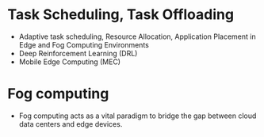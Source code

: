<!-- Start Date: 1404-05-06 -->

# Task Scheduling, Task Offloading
- Adaptive task scheduling, Resource Allocation, Application Placement in Edge and Fog Computing Environments
- Deep Reinforcement Learning (DRL)
- Mobile Edge Computing (MEC)

# Fog computing
- Fog computing acts as a vital paradigm to bridge the gap between cloud data centers and edge devices.

